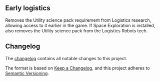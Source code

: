 Early logistics
-------------------------------------
Removes the Utility science pack requirement from Logistics research, allowing access to it earlier in the game.
If Space Exploration is installed, also removes the Utility science pack from the Logistics Robots tech.

Changelog
---------
The [changelog](changelog.txt) contains all notable changes to this project.

The format is based on [Keep a Changelog](https://keepachangelog.com/en/1.0.0/),
and this project adheres to [Semantic Versioning](https://semver.org/spec/v2.0.0.html).
